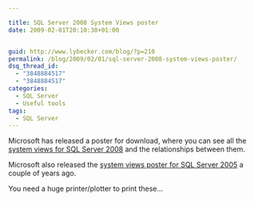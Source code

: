 ```yaml
---

title: SQL Server 2008 System Views poster
date: 2009-02-01T20:10:38+01:00


guid: http://www.lybecker.com/blog/?p=210
permalink: /blog/2009/02/01/sql-server-2008-system-views-poster/
dsq_thread_id:
  - "3848884517"
  - "3848884517"
categories:
  - SQL Server
  - Useful tools
tags:
  - SQL Server
---
```

Microsoft has released a poster for download, where you can see all the [system views for SQL Server 2008](http://www.microsoft.com/downloads/details.aspx?FamilyID=531c53e7-8a2a-4375-8f2f-5d799aa67b5c&displaylang=en) and the relationships between them.

Microsoft also released the [system views poster for SQL Server 2005](http://www.microsoft.com/downloads/details.aspx?familyid=2EC9E842-40BE-4321-9B56-92FD3860FB32&displaylang=en) a couple of years ago.

You need a huge printer/plotter to print these&#8230;
